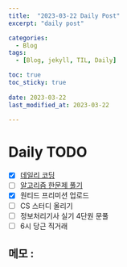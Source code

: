```yaml
---
title:  "2023-03-22 Daily Post"
excerpt: "daily post"

categories:
  - Blog
tags:
  - [Blog, jekyll, TIL, Daily]

toc: true
toc_sticky: true
 
date: 2023-03-22
last_modified_at: 2023-03-22

---
```


# Daily TODO
- [x] [데일리 코딩](https://urclass.codestates.com/classroom/33)
- [ ] [알고리즘 한문제 풀기]()
- [x] 원티드 프리미션 업로드
- [ ] CS 스터디 올리기
- [ ] 정보처리기사 실기 4단원 문풀
- [ ] 6시 당근 직거래
## 메모 : 


